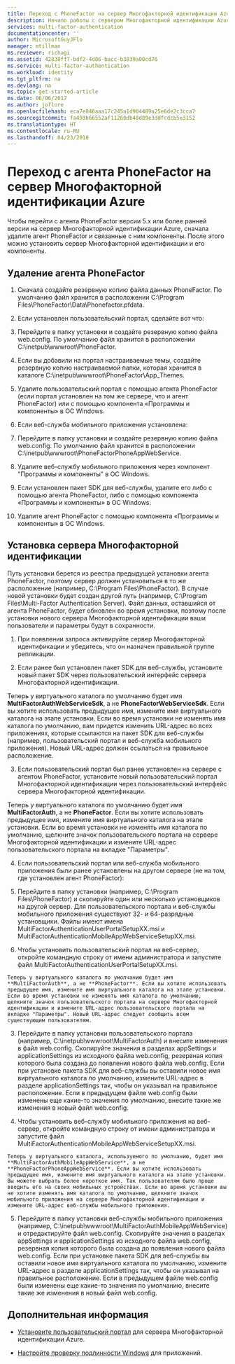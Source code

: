 ```yaml
---
title: Переход с PhoneFactor на сервер Многофакторной идентификации Azure | Документация Майкрософт
description: Начало работы с сервером Многофакторной идентификации Azure и замена старой версии агента PhoneFactor.
services: multi-factor-authentication
documentationcenter: ''
author: MicrosoftGuyJFlo
manager: mtillman
ms.reviewer: richagi
ms.assetid: 42838ff7-bdf2-4d06-bacc-b3839a00cd76
ms.service: multi-factor-authentication
ms.workload: identity
ms.tgt_pltfrm: na
ms.devlang: na
ms.topic: get-started-article
ms.date: 06/06/2017
ms.author: joflore
ms.openlocfilehash: eca7e846aaa17c245a1d904489a25e6de2c3cca7
ms.sourcegitcommit: fa493b66552af11260db48d89e3ddfcdcb5e3152
ms.translationtype: HT
ms.contentlocale: ru-RU
ms.lasthandoff: 04/23/2018
---
```

# <a name="upgrade-the-phonefactor-agent-to-azure-multi-factor-authentication-server"></a>Переход с агента PhoneFactor на сервер Многофакторной идентификации Azure
Чтобы перейти с агента PhoneFactor версии 5.x или более ранней версии на сервер Многофакторной идентификации Azure, сначала удалите агент PhoneFactor и связанные с ним компоненты. После этого можно установить сервер Многофакторной идентификации и его компоненты.

## <a name="uninstall-the-phonefactor-agent"></a>Удаление агента PhoneFactor

1. Сначала создайте резервную копию файла данных PhoneFactor. По умолчанию файл хранится в расположении C:\Program Files\PhoneFactor\Data\Phonefactor.pfdata.

2. Если установлен пользовательский портал, сделайте вот что:
  1. Перейдите в папку установки и создайте резервную копию файла web.config. По умолчанию файл хранится в расположении C:\inetpub\wwwroot\PhoneFactor.

  2. Если вы добавили на портал настраиваемые темы, создайте резервную копию настраиваемой папки, которая хранится в каталоге C:\inetpub\wwwroot\PhoneFactor\App_Themes.

  3. Удалите пользовательский портал с помощью агента PhoneFactor (если портал установлен на том же сервере, что и агент PhoneFactor) или с помощью компонента «Программы и компоненты» в ОС Windows.

3. Если веб-служба мобильного приложения установлена:

  1. Перейдите в папку установки и создайте резервную копию файла web.config. По умолчанию файл хранится в расположении C:\inetpub\wwwroot\PhoneFactorPhoneAppWebService.

  2. Удалите веб-службу мобильного приложения через компонент "Программы и компоненты" в ОС Windows.

4. Если установлен пакет SDK для веб-службы, удалите его либо с помощью агента PhoneFactor, либо с помощью компонента «Программы и компоненты» в ОС Windows.

5. Удалите агент PhoneFactor с помощью компонента «Программы и компоненты» в ОС Windows.

## <a name="install-the-multi-factor-authentication-server"></a>Установка сервера Многофакторной идентификации

Путь установки берется из реестра предыдущей установки агента PhoneFactor, поэтому сервер должен установиться в то же расположение (например, C:\Program Files\PhoneFactor). В случае новой установки будет создан другой путь (например, C:\Program Files\Multi-Factor Authentication Server). Файл данных, оставшийся от агента PhoneFactor, будет обновлен во время установки, поэтому после установки нового сервера Многофакторной идентификации ваши пользователи и параметры будут в сохранности.

1. При появлении запроса активируйте сервер Многофакторной идентификации и убедитесь, что он назначен правильной группе репликации.

2. Если ранее был установлен пакет SDK для веб-службы, установите новый пакет SDK через пользовательский интерфейс сервера Многофакторной идентификации.

  Теперь у виртуального каталога по умолчанию будет имя **MultiFactorAuthWebServiceSdk**, а не **PhoneFactorWebServiceSdk**. Если вы хотите использовать предыдущее имя, измените имя виртуального каталога на этапе установки. Если во время установки не изменять имя каталога по умолчанию, вам придется изменить URL-адрес во всех приложениях, которые ссылаются на пакет SDK для веб-службы (например, пользовательский портал и веб-служба мобильного приложения). Новый URL-адрес должен ссылаться на правильное расположение.

3. Если пользовательский портал был ранее установлен на сервере с агентом PhoneFactor, установите новый пользовательский портал Многофакторной идентификации через пользовательский интерфейс сервера Многофакторной идентификации.

  Теперь у виртуального каталога по умолчанию будет имя **MultiFactorAuth**, а не **PhoneFactor**. Если вы хотите использовать предыдущее имя, измените имя виртуального каталога на этапе установки. Если во время установки не изменять имя каталога по умолчанию, щелкните значок пользовательского портала на сервере Многофакторной идентификации и измените URL-адрес пользовательского портала на вкладке "Параметры".

4. Если пользовательский портал или веб-служба мобильного приложения были ранее установлены на другом сервере (не на том, где установлен агент PhoneFactor):

  1. Перейдите в папку установки (например, C:\Program Files\PhoneFactor) и скопируйте один или несколько установщиков на другой сервер. Для пользовательского портала и веб-службы мобильного приложения существуют 32- и 64-разрядные установщики. Файлы имеют имена MultiFactorAuthenticationUserPortalSetupXX.msi и MultiFactorAuthenticationMobileAppWebServiceSetupXX.msi.

  2. Чтобы установить пользовательский портал на веб-сервер, откройте командную строку от имени администратора и запустите файл MultiFactorAuthenticationUserPortalSetupXX.msi.

    Теперь у виртуального каталога по умолчанию будет имя **MultiFactorAuth**, а не **PhoneFactor**. Если вы хотите использовать предыдущее имя, измените имя виртуального каталога на этапе установки. Если во время установки не изменять имя каталога по умолчанию, щелкните значок пользовательского портала на сервере Многофакторной идентификации и измените URL-адрес пользовательского портала на вкладке "Параметры". Новый URL-адрес следует сообщить всем существующим пользователям.

  3. Перейдите в папку установки пользовательского портала (например, C:\inetpub\wwwroot\MultiFactorAuth) и внесите изменения в файл web.config. Скопируйте значения в разделах appSettings и applicationSettings из исходного файла web.config, резервная копия которого была создана до появления нового файла web.config. Если при установке пакета SDK для веб-службы вы оставили новое имя виртуального каталога по умолчанию, измените URL-адрес в разделе applicationSettings так, чтобы он указывал на правильное расположение. Если в предыдущем файле web.config были изменены еще какие-то значения по умолчанию, внесите такие же изменения в новый файл web.config.

  4. Чтобы установить веб-службу мобильного приложения на веб-сервер, откройте командную строку от имени администратора и запустите файл MultiFactorAuthenticationMobileAppWebServiceSetupXX.msi.

    Теперь у виртуального каталога, используемого по умолчанию, будет имя **MultiFactorAuthMobileAppWebService**, а не **PhoneFactorPhoneAppWebService**. Если вы хотите использовать предыдущее имя, измените имя виртуального каталога на этапе установки. Вы можете выбрать более короткое имя. Так пользователям было проще вводить его на своих мобильных устройствах. Если во время установки вы не хотите изменять имя каталога по умолчанию, щелкните значок мобильного приложения на сервере Многофакторной идентификации и измените URL-адрес веб-службы мобильного приложения.

  5. Перейдите в папку установки веб-службы мобильного приложения (например, C:\inetpub\wwwroot\MultiFactorAuthMobileAppWebService) и отредактируйте файл web.config. Скопируйте значения в разделах appSettings и applicationSettings из исходного файла web.config, резервная копия которого была создана до появления нового файла web.config. Если при установке пакета SDK для веб-службы вы оставили новое имя виртуального каталога по умолчанию, измените URL-адрес в разделе applicationSettings так, чтобы он указывал на правильное расположение. Если в предыдущем файле web.config были изменены еще какие-то значения по умолчанию, внесите такие же изменения в новый файл web.config.

## <a name="next-steps"></a>Дополнительная информация

- [Установите пользовательский портал](howto-mfaserver-deploy-userportal.md) для сервера Многофакторной идентификации Azure.

- [Настройте проверку подлинности Windows](howto-mfaserver-windows.md) для приложений. 
